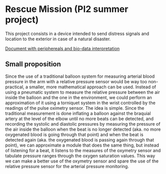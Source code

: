 # Rescue Mission (PI2 summer project)

This project consists in a device intended to send distress signals and location to the exterior in case of a natural disaster. 

[Document with periphereals and bio-data interpretation](https://devinci-my.sharepoint.com/:w:/r/personal/sezgi_isik_edu_devinci_fr/_layouts/15/Doc.aspx?sourcedoc=%7B4EBE9C59-3251-4046-A05A-C7A0C9B39F0C%7D&file=Document3.docx&_DSL=1&action=default&mobileredirect=true)

## Small proposition
Since the use of a traditional balloon system for measuring arterial blood pressure in the arm with a relative pressure sensor would be way too non-practical, a smaller, more mathematical approach can be used. Instead of using a pneumatic system to measure the relative pressure between the air inside the balloon and the one in the environment, we could perform an approximation of it using a torniquet system in the wrist controlled by the readings of the pulse oximetry sensor. The idea is simple. Since the traditional measurement is done inflating a balloon against the braquial artery at the level of the elbow until no more beats can be detected, and recording the systolic and diastolic pressures by measuring the pressure of the air inside the balloon when the beat is no longer detected (aka. no more oxygenated blood is going through that point) and when the beat is detected again (aka. the oxygenated blood is passing again through that point), we can approximate a module that does the same thing, but instead of listening for a beat, it listens to the measures of the oxymetry sensor and tabulate pressure ranges through the oxygen saturation values. This way we can make a better use of the oxymetry sensor and spare the use of the relative pressure sensor for the arterial pressure monitoring.
